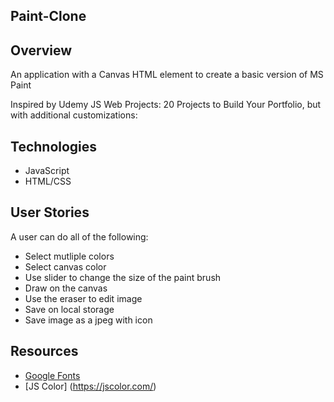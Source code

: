 ## Paint-Clone 



## Overview
An application with a Canvas HTML element to create a basic version of MS Paint

Inspired by Udemy JS Web Projects: 20 Projects to Build Your Portfolio, but with additional customizations:


## Technologies 
- JavaScript
- HTML/CSS



## User Stories
A user can do all of the following: 
- Select mutliple colors
- Select canvas color
- Use slider to change the size of the paint brush
- Draw on the canvas
- Use the eraser to edit image
- Save on local storage
- Save image as a jpeg with icon 




## Resources
- [Google Fonts](https://fonts.google.com/)
- [JS Color] (https://jscolor.com/) 
